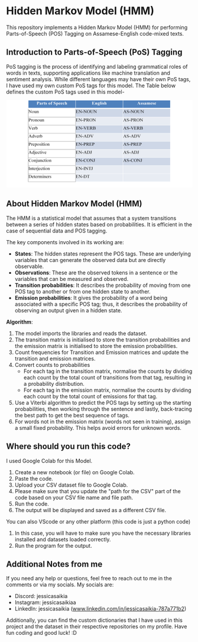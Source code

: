 # Hidden Markov Model (HMM)
This repository implements a Hidden Markov Model (HMM) for performing Parts-of-Speech (POS) Tagging on Assamese-English code-mixed texts. 

## Introduction to Parts-of-Speech (PoS) Tagging 
PoS tagging is the process of identifying and labeling grammatical roles of words in texts, supporting applications like machine translation and sentiment analysis. While different languages may have their own PoS tags, I have used my own custom PoS tags for this model. The Table below defines the custom PoS tags used in this model-

![Table](https://github.com/jessicasaikia/hidden-markov-model-HMM/blob/main/Custom%20PoS%20tags%20Table.png)

## About Hidden Markov Model (HMM)
The HMM is a statistical model that assumes that a system transitions between a series of hidden states based on probabilities. It is efficient in the case of sequential data and POS tagging. 

The key components involved in its working are: 
- **States**: The hidden states represent the POS tags. These are underlying variables that can generate the observed data but are directly observable.
- **Observations**: These are the observed tokens in a sentence or the variables that can be measured and observed.
- **Transition probabilities**: It describes the probability of moving from one POS tag to another or from one hidden state to another.
- **Emission probabilities**: It gives the probability of a word being associated with a specific POS tag; thus, it describes the probability of observing an output given in a hidden state.

**Algorithm**:
1. The model imports the libraries and reads the dataset.
2. The transition matrix is initialised to store the transition probabilities and the emission matrix is initialised to store the emission probabilities.
3. Count frequencies for Transition and Emission matrices and update the transition and emission matrices.
4. Convert counts to probabilities
   - For each tag in the transition matrix, normalise the counts by dividing each count by the total count of transitions from that tag, resulting in a probability distribution.
   - For each tag in the emission matrix, normalise the counts by dividing each count by the total count of emissions for that tag.
5. Use a Viterbi algorithm to predict the POS tags by setting up the starting probabilities, then working through the sentence and lastly, back-tracing the best path to get the best sequence of tags.
6. For words not in the emission matrix (words not seen in training), assign a small fixed probability. This helps avoid errors for unknown words.

## Where should you run this code?
I used Google Colab for this Model.
1. Create a new notebook (or file) on Google Colab.
2. Paste the code.
3. Upload your CSV dataset file to Google Colab.
4. Please make sure that you update the "path for the CSV" part of the code based on your CSV file name and file path.
5. Run the code.
6. The output will be displayed and saved as a different CSV file.

You can also VScode or any other platform (this code is just a python code)
1. In this case, you will have to make sure you have the necessary libraries installed and datasets loaded correctly.
2. Run the program for the output.

## Additional Notes from me
If you need any help or questions, feel free to reach out to me in the comments or via my socials. My socials are:
- Discord: jessicasaikia
- Instagram: jessicasaikiaa
- LinkedIn: jessicasaikia (www.linkedin.com/in/jessicasaikia-787a771b2)

Additionally, you can find the custom dictionaries that I have used in this project and the dataset in their respective repositories on my profile. Have fun coding and good luck! :D
